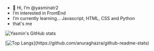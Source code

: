 - 👋 Hi, I’m @yasminatr2
-  I’m interested in  FrontEnd
-  I’m currently learning...  Javascript, HTML, CSS and Python
- that's me


![Yasmin's GitHub stats](https://github-readme-stats.vercel.app/api?username=yasminatr2&count_private=true&show_icons=trueline_height=21&bg_color=0,EC6C6C,FFD479,FFFC79,73FA79&theme=graywhite")


[![Top Langs](https://github-readme-stats.vercel.app/api/top-langs/?username=yasminatr2&count_private=true&show_icons=trueline_height=21&bg_color=0,EC6C6C,FFD479,FFFC79,73FA79&theme=graywhite")](https://github.com/anuraghazra/github-readme-stats)
